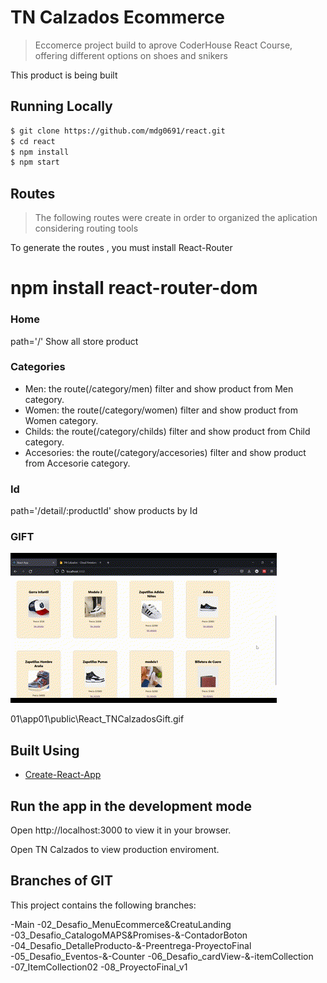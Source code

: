 # TN Calzados Ecommerce

> Eccomerce project build to aprove CoderHouse React Course, offering different options on shoes and snikers

This product is being built

## Running Locally

```bash
$ git clone https://github.com/mdg0691/react.git
$ cd react
$ npm install
$ npm start
```
## Routes
> The following routes were create in order to organized the aplication considering routing tools

To generate the routes , you must install React-Router

# npm install react-router-dom

### Home  
path='/' Show all store product 

### Categories

- Men: the route(/category/men) filter and show product from Men category.
- Women: the route(/category/women) filter and show product from Women category.
- Childs: the route(/category/childs) filter and show product from Child category.
- Accesories: the route(/category/accesories) filter and show product from Accesorie category.

### Id
path='/detail/:productId' show products by Id

### GIFT

![](public\ProyectoFinalReactGift.gif)

01\app01\public\React_TNCalzadosGift.gif

## Built Using

- [Create-React-App](https://create-react-app.dev/)

## Run the app in the development mode
Open http://localhost:3000 to view it in your browser.

Open TN Calzados to view production enviroment.

## Branches of GIT

This project contains the following branches:

-Main
-02_Desafio_MenuEcommerce&CreatuLanding
-03_Desafio_CatalogoMAPS&Promises-&-ContadorBoton
-04_Desafio_DetalleProducto-&-Preentrega-ProyectoFinal
-05_Desafio_Eventos-&-Counter
-06_Desafio_cardView-&-itemCollection
-07_ItemCollection02
-08_ProyectoFinal_v1